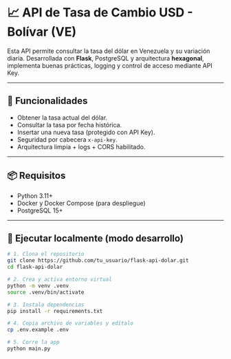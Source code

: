# 📈 API de Tasa de Cambio USD - Bolívar (VE)

Esta API permite consultar la tasa del dólar en Venezuela y su variación diaria. Desarrollada con **Flask**, PostgreSQL y arquitectura **hexagonal**, implementa buenas prácticas, logging y control de acceso mediante API Key.

---

## 🚀 Funcionalidades

- Obtener la tasa actual del dólar.
- Consultar la tasa por fecha histórica.
- Insertar una nueva tasa (protegido con API Key).
- Seguridad por cabecera `x-api-key`.
- Arquitectura limpia + logs + CORS habilitado.

---

## 📦 Requisitos

- Python 3.11+
- Docker y Docker Compose (para despliegue)
- PostgreSQL 15+

---

## 🧪 Ejecutar localmente (modo desarrollo)

```bash
# 1. Clona el repositorio
git clone https://github.com/tu_usuario/flask-api-dolar.git
cd flask-api-dolar

# 2. Crea y activa entorno virtual
python -m venv .venv
source .venv/bin/activate

# 3. Instala dependencias
pip install -r requirements.txt

# 4. Copia archivo de variables y edítalo
cp .env.example .env

# 5. Corre la app
python main.py
